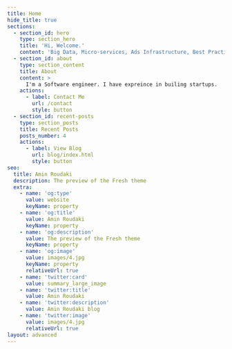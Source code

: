 ```yaml
---
title: Home
hide_title: true
sections:
  - section_id: hero
    type: section_hero
    title: 'Hi, Welcome.'
    content: 'Big Data, Micro-services, Ads Infrastructure, Best Practices'
  - section_id: about
    type: section_content
    title: About
    content: >
      I'm a Software engineer. I have expreince in builing startups. 
    actions:
      - label: Contact Me
        url: /contact
        style: button
  - section_id: recent-posts
    type: section_posts
    title: Recent Posts
    posts_number: 4
    actions:
      - label: View Blog
        url: blog/index.html
        style: button
seo:
  title: Amin Roudaki
  description: The preview of the Fresh theme
  extra:
    - name: 'og:type'
      value: website
      keyName: property
    - name: 'og:title'
      value: Amin Roudaki
      keyName: property
    - name: 'og:description'
      value: The preview of the Fresh theme
      keyName: property
    - name: 'og:image'
      value: images/4.jpg
      keyName: property
      relativeUrl: true
    - name: 'twitter:card'
      value: summary_large_image
    - name: 'twitter:title'
      value: Amin Roudaki
    - name: 'twitter:description'
      value: Amin Roudaki blog
    - name: 'twitter:image'
      value: images/4.jpg
      relativeUrl: true
layout: advanced
---
```

